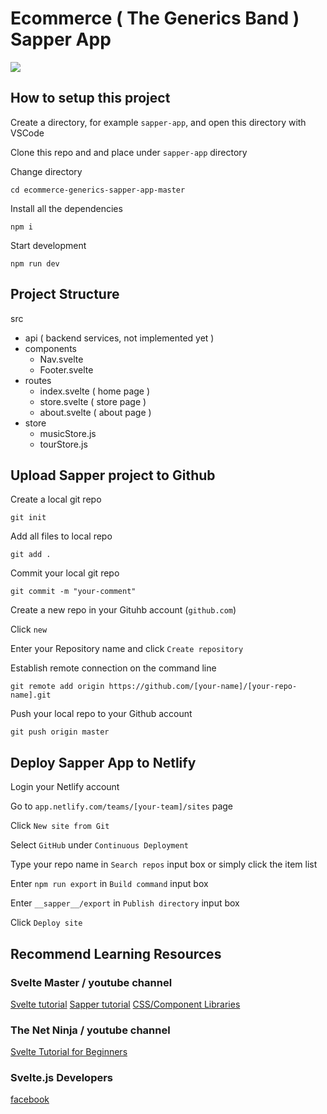 # Ecommerce ( The Generics Band ) Sapper App

![](ecommerce-generics.gif)

## How to setup this project

Create a directory, for example `sapper-app`, and open this directory with VSCode

Clone this repo and and place under `sapper-app` directory

Change directory 
```
cd ecommerce-generics-sapper-app-master
```

Install all the dependencies
```
npm i
```

Start development
```
npm run dev
```

## Project Structure

src
- api ( backend services, not implemented yet )
- components
  - Nav.svelte
  - Footer.svelte
- routes
  - index.svelte ( home page )
  - store.svelte ( store page )
  - about.svelte ( about page )
- store
  - musicStore.js
  - tourStore.js

## Upload Sapper project to Github

Create a local git repo
```
git init
```

Add all files to local repo
```
git add .
```

Commit your local git repo
```
git commit -m "your-comment"
```

Create a new repo in your Gituhb account (`github.com`)

Click `new`

Enter your Repository name and click `Create repository`

Establish remote connection on the command line
```
git remote add origin https://github.com/[your-name]/[your-repo-name].git
```

Push your local repo to your Github account
```
git push origin master
```

## Deploy Sapper App to Netlify

Login your Netlify account

Go to `app.netlify.com/teams/[your-team]/sites` page

Click `New site from Git`

Select `GitHub`  under `Continuous Deployment`

Type your repo name in `Search repos` input box or simply click the item list

Enter `npm run export` in `Build command` input box

Enter `__sapper__/export` in `Publish directory` input box

Click `Deploy site`

## Recommend Learning Resources

### Svelte Master / youtube channel
[Svelte tutorial](https://www.youtube.com/watch?v=cU8ZPBKaEwU&list=PLcjHRSem_cvP440pjw79kB85Z_7Nn8VqZ)
[Sapper tutorial](https://www.youtube.com/watch?v=kGfplN8HtlQ&list=PLcjHRSem_cvNDvCP3l6diqi7YBAsjfplL)
[CSS/Component Libraries](https://www.youtube.com/watch?v=RBsNhhdPH0Q&list=PLcjHRSem_cvMiehtWg-fZiW9IbNNt9H0T)

### The Net Ninja / youtube channel
[Svelte Tutorial for Beginners](https://www.youtube.com/watch?v=zojEMeQGGHs&list=PL4cUxeGkcC9hlbrVO_2QFVqVPhlZmz7tO)

### Svelte.js Developers
[facebook](https://www.facebook.com/groups/1219388761568875)








